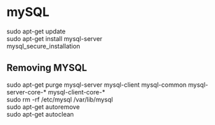 # mySQL
sudo apt-get update <br />
sudo apt-get install mysql-server <br />
mysql_secure_installation <br />
    
## Removing MYSQL
sudo apt-get purge mysql-server mysql-client mysql-common mysql-server-core-* mysql-client-core-* <br />
sudo rm -rf /etc/mysql /var/lib/mysql <br />
sudo apt-get autoremove <br />
sudo apt-get autoclean <br />
    
    
    
